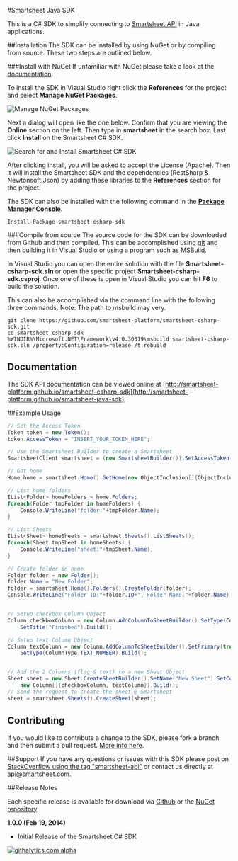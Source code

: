 #Smartsheet Java SDK

This is a C# SDK to simplify connecting to [Smartsheet API](http://www.smartsheet.com/developers/api-documentation) in Java applications.

##Installation
The SDK can be installed by using NuGet or by compiling from source. These two steps are outlined below.

###Install with NuGet
If unfamiliar with NuGet please take a look at the [documentation](http://docs.nuget.org/). 

To install the SDK in Visual Studio right click the **References** for the project and select **Manage NuGet Packages**.

![Manage NuGet Packages](https://googledrive.com/host/0B0ESt9lII6BWZUcyZmlsalBDdlE/nuget1.png "Manage NuGet Packages")

Next a dialog will open like the one below. Confirm that you are viewing the **Online** section on the left. Then type in **smartsheet** in the search box. Last click **Install** on the Smartsheet C# SDK.

![Search for and Install Smartsheet C# SDK](https://googledrive.com/host/0B0ESt9lII6BWZUcyZmlsalBDdlE/nuget2.png "Install Smartsheet C# SDK")

After clicking install, you will be asked to accept the License (Apache). Then it will install the Smartsheet SDK and the dependencies (RestSharp & Newtonsoft.Json) by adding these libraries to the **References** section for the project.

The SDK can also be installed with the following command in the **[Package Manager Console](http://docs.nuget.org/docs/start-here/using-the-package-manager-console)**.

```dos
Install-Package smartsheet-csharp-sdk
```

###Compile from source
The source code for the SDK can be downloaded from Github and then compiled. This can be accomplished using [git](http://git-scm.com/) and then building it in Visual Studio or using a program such as [MSBuild](http://msdn.microsoft.com/en-us/library/wea2sca5(v=vs.90).aspx).

In Visual Studio you can open the entire solution with the file **Smartsheet-csharp-sdk.sln** or open the specific project **Smartsheet-csharp-sdk.csproj**. Once one of these is open in Visual Studio you can hit **F6** to build the solution.

This can also be accomplished via the command line with the following three commands. Note: The path to msbuild may very.

```dos
git clone https://github.com/smartsheet-platform/smartsheet-csharp-sdk.git
cd smartsheet-csharp-sdk
%WINDIR%\Microsoft.NET\Framework\v4.0.30319\msbuild smartsheet-csharp-sdk.sln /property:Configuration=release /t:rebuild
```

## Documentation
The SDK API documentation can be viewed online at [http://smartsheet-platform.github.io/smartsheet-csharp-sdk](http://smartsheet-platform.github.io/smartsheet-java-sdk).


##Example Usage

```cs
// Set the Access Token
Token token = new Token();
token.AccessToken = "INSERT_YOUR_TOKEN_HERE";

// Use the Smartsheet Builder to create a Smartsheet
SmartsheetClient smartsheet = (new SmartsheetBuilder()).SetAccessToken("1lv9aoebptd2ljf1n3x93o5ris").Build();

// Get home
Home home = smartsheet.Home().GetHome(new ObjectInclusion[]{ObjectInclusion.TEMPLATES});

// List home folders
IList<Folder> homeFolders = home.Folders;
foreach(Folder tmpFolder in homeFolders) {
    Console.WriteLine("folder:"+tmpFolder.Name);
}

// List Sheets
IList<Sheet> homeSheets = smartsheet.Sheets().ListSheets();
foreach(Sheet tmpSheet in homeSheets) {
    Console.WriteLine("sheet:"+tmpSheet.Name);
}

// Create folder in home
Folder folder = new Folder();
folder.Name = "New Folder";
folder = smartsheet.Home().Folders().CreateFolder(folder);
Console.WriteLine("Folder ID:"+folder.ID+", Folder Name:"+folder.Name);


// Setup checkbox Column Object
Column checkboxColumn = new Column.AddColumnToSheetBuilder().SetType(ColumnType.CHECKBOX).
    SetTitle("Finished").Build();

// Setup text Column Object
Column textColumn = new Column.AddColumnToSheetBuilder().SetPrimary(true).SetTitle("To Do List").
    SetType(ColumnType.TEXT_NUMBER).Build();


// Add the 2 Columns (flag & text) to a new Sheet Object
Sheet sheet = new Sheet.CreateSheetBuilder().SetName("New Sheet").SetColumns(
    new Column[]{checkboxColumn, textColumn}).Build();
// Send the request to create the sheet @ Smartsheet
sheet = smartsheet.Sheets().CreateSheet(sheet);
```

<!--More examples available [here](https://github.com/smartsheet-platform/samples/blob/master/csharp-sdk/JavaSDKSample.java).-->

## Contributing
If you would like to contribute a change to the SDK, please fork a branch and then submit a pull request. [More info here](https://help.github.com/articles/using-pull-requests).

##Support
If you have any questions or issues with this SDK please post on [StackOverflow using the tag "smartsheet-api"](http://stackoverflow.com/questions/tagged/smartsheet-api) or contact us directly at api@smartsheet.com.

##Release Notes

Each specific release is available for download via [Github](https://github.com/smartsheet-platform/smartsheet-csharp-sdk/tags) or the [NuGet repository](http://search.maven.org/#search%7Cgav%7C1%7Cg%3A%22com.smartsheet%22%20AND%20a%3A%22smartsheet-sdk-java%22).

**1.0.0 (Feb 19, 2014)**
* Initial Release of the Smartsheet C# SDK


[![githalytics.com alpha](https://cruel-carlota.pagodabox.com/4b2c0d7b11c532fb1693dec0e5f300d5 "githalytics.com")](http://githalytics.com/smartsheet-platform/smartsheet-charp-sdk)